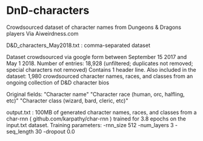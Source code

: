 # DnD-characters
Crowdsourced dataset of character names from Dungeons &amp; Dragons players
Via Aiweirdness.com

D&D_characters_May2018.txt : comma-separated dataset

Dataset crowdsourced via google form between September 15 2017 and May 1 2018.
Number of entries: 18,928 (unfiltered; duplicates not removed; special characters not removed)
Contains 1 header line.
Also included in the dataset: 1,980 crowdsourced character names, races, and classes from an ongoing collection of D&D character bios

Original fields: 
"Character name"
"Character race (human, orc, halfling, etc)"
"Character class (wizard, bard, cleric, etc)"

output.txt : 100MB of generated character names, races, and classes from a char-rnn ( github.com/karpathy/char-rnn ) trained for 3.8 epochs on the input.txt dataset. Training parameters: -rnn_size 512 -num_layers 3 -seq_length 30 -dropout 0.0
